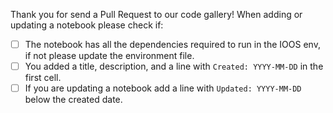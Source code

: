 Thank you for send a Pull Request to our code gallery! When adding or updating a notebook please check if:

- [ ] The notebook has all the dependencies required to run in the IOOS env, if not please update the environment file.
- [ ] You added a title, description, and a line with  `Created: YYYY-MM-DD` in the first cell.
- [ ] If you are updating a notebook add a line with `Updated: YYYY-MM-DD` below the created date.
